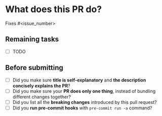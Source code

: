 # What does this PR do?

<!--
Please include a summary of the change and which issue is fixed.
Please also include relevant motivation and context.
List any dependencies that are required for this change.
List all the breaking changes introduced by this pull request.
-->

Fixes #\<issue_number>

## Remaining tasks

- [ ] TODO

## Before submitting

- [ ] Did you make sure **title is self-explanatory** and **the description concisely explains the PR**?
- [ ] Did you make sure your **PR does only one thing**, instead of bundling different changes together?
- [ ] Did you list all the **breaking changes** introduced by this pull request?
- [ ] Did you **run pre-commit hooks** with `pre-commit run -a` command?
